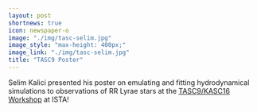 ```yaml
---
layout: post
shortnews: true
icon: newspaper-o
image: "./img/tasc-selim.jpg"
image_style: "max-height: 400px;"
image_link: "./img/tasc-selim.jpg"
title: "TASC9 Poster"
---
```


Selim Kalici presented his poster on emulating and fitting hydrodynamical simulations to observations of RR Lyrae stars at the <a href="https://tasc9-kasc16.pages.ist.ac.at/">TASC9/KASC16 Workshop</a> at ISTA!